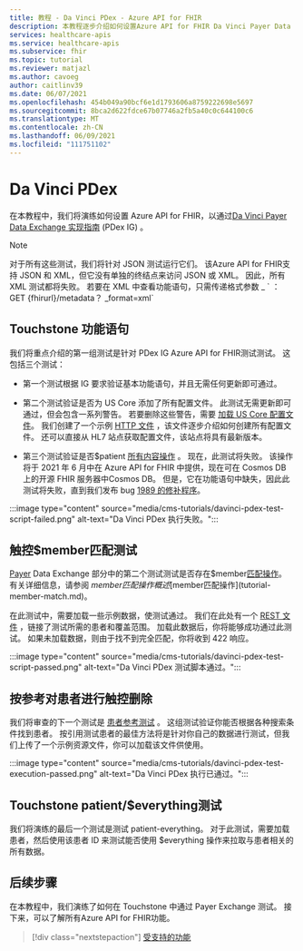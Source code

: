 ```yaml
---
title: 教程 - Da Vinci PDex - Azure API for FHIR
description: 本教程逐步介绍如何设置Azure API for FHIR Da Vinci Payer Data Exchange 实现指南的测试。
services: healthcare-apis
ms.service: healthcare-apis
ms.subservice: fhir
ms.topic: tutorial
ms.reviewer: matjazl
ms.author: cavoeg
author: caitlinv39
ms.date: 06/07/2021
ms.openlocfilehash: 454b049a90bcf6e1d1793606a8759222698e5697
ms.sourcegitcommit: 8bca2d622fdce67b07746a2fb5a40c0c644100c6
ms.translationtype: MT
ms.contentlocale: zh-CN
ms.lasthandoff: 06/09/2021
ms.locfileid: "111751102"
---
```

# <a name="da-vinci-pdex"></a>Da Vinci PDex

在本教程中，我们将演练如何设置 Azure API for FHIR，以通过[Da Vinci Payer Data Exchange 实现指南](http://hl7.org/fhir/us/davinci-pdex/toc.html) (PDex IG) 。 [](https://touchstone.aegis.net/touchstone/)

> [!NOTE]
> 对于所有这些测试，我们将针对 JSON 测试运行它们。 该Azure API for FHIR支持 JSON 和 XML，但它没有单独的终结点来访问 JSON 或 XML。 因此，所有 XML 测试都将失败。 若要在 XML 中查看功能语句，只需传递格式参数 \_ \` ：GET {fhirurl}/metadata？ \_format=xml\`

## <a name="touchstone-capability-statement"></a>Touchstone 功能语句

我们将重点介绍的第一组测试是针对 PDex IG Azure API for FHIR测试测试。 这包括三个测试：

* 第一个测试根据 IG 要求验证基本功能语句，并且无需任何更新即可通过。

* 第二个测试验证是否为 US Core 添加了所有配置文件。 此测试无需更新即可通过，但会包含一系列警告。 若要删除这些警告，需要 [加载 US Core 配置文件](validation-against-profiles.md)。 我们创建了一个示例 [HTTP 文件](https://github.com/microsoft/fhir-server/blob/main/docs/rest/PayerDataExchange/USCore.http) ，该文件逐步介绍如何创建所有配置文件。 还可以直接从 HL7 站点获取配置文件，该站点将具有最新版本。 [](http://hl7.org/fhir/us/core/STU3.1.1/profiles.html#profiles)

* 第三个测试验证是否$patient [所有内容操作](patient-everything.md) 。 现在，此测试将失败。 该操作将于 2021 年 6 月中在 Azure API for FHIR 中提供，现在可在 Cosmos DB 上的开源 FHIR 服务器中Cosmos DB。 但是，它在功能语句中缺失，因此此测试将失败，直到我们发布 bug [1989 的修补程序](https://github.com/microsoft/fhir-server/issues/1989)。 

 
:::image type="content" source="media/cms-tutorials/davinci-pdex-test-script-failed.png" alt-text="Da Vinci PDex 执行失败。":::

## <a name="touchstone-member-match-test"></a>触控$member匹配测试

[Payer](https://touchstone.aegis.net/touchstone/testdefinitions?selectedTestGrp=/FHIRSandbox/DaVinci/FHIR4-0-1-Test/PDEX/PayerExchange/01-Member-Match&activeOnly=false&contentEntry=TEST_SCRIPTS) Data Exchange 部分中的第二个测试测试是否存在$member[匹配操作](http://hl7.org/fhir/us/davinci-hrex/2020Sep/OperationDefinition-member-match.html)。 有关详细信息，请参阅 $member 匹配操作概述 [$member匹配操作](tutorial-member-match.md)。

在此测试中，需要加载一些示例数据，使测试通过。 我们在此处有一个 [REST 文件](https://github.com/microsoft/fhir-server/blob/main/docs/rest/PayerDataExchange/membermatch.http) ，链接了测试所需的患者和覆盖范围。 加载此数据后，你将能够成功通过此测试。 如果未加载数据，则由于找不到完全匹配，你将收到 422 响应。

:::image type="content" source="media/cms-tutorials/davinci-pdex-test-script-passed.png" alt-text="Da Vinci PDex 测试脚本通过。":::

## <a name="touchstone-patient-by-reference"></a>按参考对患者进行触控删除

我们将审查的下一个测试是 [患者参考测试](https://touchstone.aegis.net/touchstone/testdefinitions?selectedTestGrp=/FHIRSandbox/DaVinci/FHIR4-0-1-Test/PDEX/PayerExchange/02-PatientByReference&activeOnly=false&contentEntry=TEST_SCRIPTS) 。 这组测试验证你能否根据各种搜索条件找到患者。 按引用测试患者的最佳方法将是针对你自己的数据进行测试，但我们上传了一个示例资源文件，你可以加载该文件供[](https://github.com/microsoft/fhir-server/blob/main/docs/rest/PayerDataExchange/PDex_Sample_Data.http)使用。

:::image type="content" source="media/cms-tutorials/davinci-pdex-test-execution-passed.png" alt-text="Da Vinci PDex 执行已通过。":::

## <a name="touchstone-patienteverything-test"></a>Touchstone patient/$everything测试

我们将演练的最后一个测试是测试 patient-everything。 对于此测试，需要加载患者，然后使用该患者 ID 来测试能否使用 $everything 操作来拉取与患者相关的所有数据。

## <a name="next-steps"></a>后续步骤

在本教程中，我们演练了如何在 Touchstone 中通过 Payer Exchange 测试。 接下来，可以了解所有Azure API for FHIR功能。

>[!div class="nextstepaction"]
>[受支持的功能](fhir-features-supported.md)  